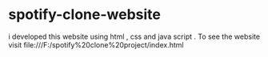 # spotify-clone-website
i developed this website using html , css and java script . To see the website visit file:///F:/spotify%20clone%20project/index.html
